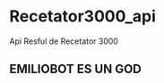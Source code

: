 Recetator3000_api
=================

Api Resful de Recetator 3000


EMILIOBOT ES UN GOD
-------------------
